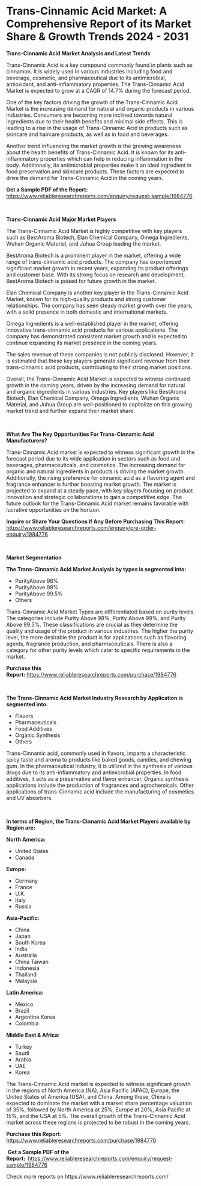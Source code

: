 <p><h1>Trans-Cinnamic Acid Market: A Comprehensive Report of its Market Share & Growth Trends 2024 - 2031</h1></p><p><strong>Trans-Cinnamic Acid Market Analysis and Latest Trends</strong></p>
<p><p>Trans-Cinnamic Acid is a key compound commonly found in plants such as cinnamon. It is widely used in various industries including food and beverage, cosmetic, and pharmaceutical due to its antimicrobial, antioxidant, and anti-inflammatory properties. The Trans-Cinnamic Acid Market is expected to grow at a CAGR of 14.7% during the forecast period.</p><p>One of the key factors driving the growth of the Trans-Cinnamic Acid Market is the increasing demand for natural and organic products in various industries. Consumers are becoming more inclined towards natural ingredients due to their health benefits and minimal side effects. This is leading to a rise in the usage of Trans-Cinnamic Acid in products such as skincare and haircare products, as well as in food and beverages.</p><p>Another trend influencing the market growth is the growing awareness about the health benefits of Trans-Cinnamic Acid. It is known for its anti-inflammatory properties which can help in reducing inflammation in the body. Additionally, its antimicrobial properties make it an ideal ingredient in food preservation and skincare products. These factors are expected to drive the demand for Trans-Cinnamic Acid in the coming years.</p></p>
<p><strong>Get a Sample PDF of the Report:&nbsp;</strong> <a href="https://www.reliableresearchreports.com/enquiry/request-sample/1984776">https://www.reliableresearchreports.com/enquiry/request-sample/1984776</a></p>
<p>&nbsp;</p>
<p><strong>Trans-Cinnamic Acid Major Market Players</strong></p>
<p><p>The Trans-Cinnamic Acid Market is highly competitive with key players such as BestAroma Biotech, Elan Chemical Company, Omega Ingredients, Wuhan Organic Material, and Juhua Group leading the market. </p><p>BestAroma Biotech is a prominent player in the market, offering a wide range of trans-cinnamic acid products. The company has experienced significant market growth in recent years, expanding its product offerings and customer base. With its strong focus on research and development, BestAroma Biotech is poised for future growth in the market.</p><p>Elan Chemical Company is another key player in the Trans-Cinnamic Acid Market, known for its high-quality products and strong customer relationships. The company has seen steady market growth over the years, with a solid presence in both domestic and international markets.</p><p>Omega Ingredients is a well-established player in the market, offering innovative trans-cinnamic acid products for various applications. The company has demonstrated consistent market growth and is expected to continue expanding its market presence in the coming years.</p><p>The sales revenue of these companies is not publicly disclosed. However, it is estimated that these key players generate significant revenue from their trans-cinnamic acid products, contributing to their strong market positions.</p><p>Overall, the Trans-Cinnamic Acid Market is expected to witness continued growth in the coming years, driven by the increasing demand for natural and organic ingredients in various industries. Key players like BestAroma Biotech, Elan Chemical Company, Omega Ingredients, Wuhan Organic Material, and Juhua Group are well-positioned to capitalize on this growing market trend and further expand their market share.</p></p>
<p>&nbsp;</p>
<p><strong>What Are The Key Opportunities For Trans-Cinnamic Acid Manufacturers?</strong></p>
<p><p>Trans-Cinnamic Acid market is expected to witness significant growth in the forecast period due to its wide application in sectors such as food and beverages, pharmaceuticals, and cosmetics. The increasing demand for organic and natural ingredients in products is driving the market growth. Additionally, the rising preference for cinnamic acid as a flavoring agent and fragrance enhancer is further boosting market growth. The market is projected to expand at a steady pace, with key players focusing on product innovation and strategic collaborations to gain a competitive edge. The future outlook for the Trans-Cinnamic Acid market remains favorable with lucrative opportunities on the horizon.</p></p>
<p><strong>Inquire or Share Your Questions If Any Before Purchasing This Report:</strong> <a href="https://www.reliableresearchreports.com/enquiry/pre-order-enquiry/1984776">https://www.reliableresearchreports.com/enquiry/pre-order-enquiry/1984776</a></p>
<p>&nbsp;</p>
<p><strong>Market Segmentation</strong></p>
<p><strong>The Trans-Cinnamic Acid Market Analysis by types is segmented into:</strong></p>
<p><ul><li>PurityAbove 98%</li><li>PurityAbove 99%</li><li>PurityAbove 99.5%</li><li>Others</li></ul></p>
<p><p>Trans-Cinnamic Acid Market Types are differentiated based on purity levels. The categories include Purity Above 98%, Purity Above 99%, and Purity Above 99.5%. These classifications are crucial as they determine the quality and usage of the product in various industries. The higher the purity level, the more desirable the product is for applications such as flavoring agents, fragrance production, and pharmaceuticals. There is also a category for other purity levels which cater to specific requirements in the market.</p></p>
<p><strong>Purchase this Report:&nbsp;</strong><a href="https://www.reliableresearchreports.com/purchase/1984776">https://www.reliableresearchreports.com/purchase/1984776</a></p>
<p>&nbsp;</p>
<p><strong>The Trans-Cinnamic Acid Market Industry Research by Application is segmented into:</strong></p>
<p><ul><li>Flavors</li><li>Pharmaceuticals</li><li>Food Additives</li><li>Organic Synthesis</li><li>Others</li></ul></p>
<p><p>Trans-Cinnamic acid, commonly used in flavors, imparts a characteristic spicy taste and aroma to products like baked goods, candies, and chewing gum. In the pharmaceutical industry, it is utilized in the synthesis of various drugs due to its anti-inflammatory and antimicrobial properties. In food additives, it acts as a preservative and flavor enhancer. Organic synthesis applications include the production of fragrances and agrochemicals. Other applications of trans-Cinnamic acid include the manufacturing of cosmetics and UV absorbers.</p></p>
<p>&nbsp;</p>
<p><strong>In terms of Region, the Trans-Cinnamic Acid Market Players available by Region are:</strong></p>
<p>
    <p> <strong> North America: </strong>
        <ul>
            <li>United States</li>
            <li>Canada</li>
        </ul>
        </p> 
    <p> <strong> Europe: </strong>
        <ul>
            <li>Germany</li>
            <li>France</li>
            <li>U.K.</li>
            <li>Italy</li>
            <li>Russia</li>
        </ul>
        </p> 
    <p> <strong> Asia-Pacific: </strong>
        <ul>
            <li>China</li>
            <li>Japan</li>
            <li>South Korea</li>
            <li>India</li>
            <li>Australia</li>
            <li>China Taiwan</li>
            <li>Indonesia</li>
            <li>Thailand</li>
            <li>Malaysia</li>
        </ul>
        </p> 
    <p> <strong> Latin America: </strong>
        <ul>
            <li>Mexico</li>
            <li>Brazil</li>
            <li>Argentina Korea</li>
            <li>Colombia</li>
        </ul>
        </p> 
    <p> <strong> Middle East & Africa: </strong>
        <ul>
            <li>Turkey</li>
            <li>Saudi</li>
            <li>Arabia</li>
            <li>UAE</li>
            <li>Korea</li>
        </ul>
    </p>
    </p>
<p><p>The Trans-Cinnamic Acid market is expected to witness significant growth in the regions of North America (NA), Asia Pacific (APAC), Europe, the United States of America (USA), and China. Among these, China is expected to dominate the market with a market share percentage valuation of 35%, followed by North America at 25%, Europe at 20%, Asia Pacific at 15%, and the USA at 5%. The overall growth of the Trans-Cinnamic Acid market across these regions is projected to be robust in the coming years.</p></p>
<p><strong>Purchase this Report: </strong><a href="https://www.reliableresearchreports.com/purchase/1984776">https://www.reliableresearchreports.com/purchase/1984776</a></p>
<p>&nbsp;<strong>Get a Sample PDF of the Report:&nbsp;&nbsp;</strong><a href="https://www.reliableresearchreports.com/enquiry/request-sample/1984776">https://www.reliableresearchreports.com/enquiry/request-sample/1984776</a></p>
<p><strong></strong></p>
<p>Check more reports on https://www.reliableresearchreports.com/</p>